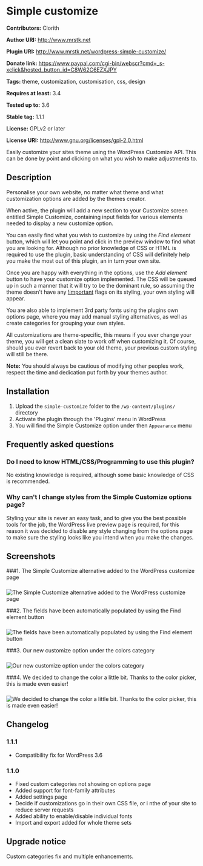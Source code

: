 # Simple customize #
**Contributors:** Clorith
  
**Author URI:** http://www.mrstk.net
  
**Plugin URI:** http://www.mrstk.net/wordpress-simple-customize/
  
**Donate link:** https://www.paypal.com/cgi-bin/webscr?cmd=_s-xclick&hosted_button_id=C8W62C6EZXJPY
  
**Tags:** theme, customization, customisation, css, design
  
**Requires at least:** 3.4
  
**Tested up to:** 3.6
  
**Stable tag:** 1.1.1
  
**License:** GPLv2 or later
  
**License URI:** http://www.gnu.org/licenses/gpl-2.0.html
  

Easily customize your sites theme using the WordPress Customize API. This can be done by point and clicking on what you wish to make adjustments to.

## Description ##

Personalise your own website, no matter what theme and what customization options are added by the themes creator.

When active, the plugin will add a new section to your Customize screen entitled Simple Customize, containing input fields for various elements needed to display a new customize option.

You can easily find what you wish to customize by using the *Find element* button, which will let you point and click in the preview window to find what you are looking for.
Although no prior knowledge of CSS or HTML is required to use the plugin, basic understanding of CSS will definitely help you make the most out of this plugin, an in turn your own site.

Once you are happy with everything in the options, use the *Add element* button to have your customize option implemented.
The CSS will be queued up in such a manner that it will try to be the dominant rule, so assuming the theme doesn't have any [!important](http://stackoverflow.com/questions/3706819/what-are-the-implications-of-using-important-in-css) flags on its styling, your own styling will appear.

You are also able to implement 3rd party fonts using the plugins own options page, where you may add manual styling alternatives, as well as create categories for grouping your own styles.

All customizations are theme-specific, this means if you ever change your theme, you will get a clean slate to work off when customizing it.
Of course, should you ever revert back to your old theme, your previous custom styling will still be there.

**Note:** You should always be cautious of modifying other peoples work, respect the time and dedication put forth by your themes author.

## Installation ##

1. Upload the `simple-customize` folder to the `/wp-content/plugins/` directory
2. Activate the plugin through the 'Plugins' menu in WordPress
3. You will find the Simple Customize option under then `Appearance` menu

## Frequently asked questions ##

### Do I need to know HTML/CSS/Programming to use this plugin? ###

No existing knowledge is required, although some basic knowledge of CSS is recommended.

### Why can't I change styles from the Simple Customize options page? ###

Styling your site is never an easy task, and to give you the best possible tools for the job, the WordPress live preview page is required, for this reason it was decided to disable any style changing from the options page to make sure the styling looks like you intend when you make the changes.

## Screenshots ##

###1. The Simple Customize alternative added to the WordPress customize page
###
![The Simple Customize alternative added to the WordPress customize page
](http://s.wordpress.org/extend/plugins/simple-customize/screenshot-1.png)

###2. The fields have been automatically populated by using the Find element button
###
![The fields have been automatically populated by using the Find element button
](http://s.wordpress.org/extend/plugins/simple-customize/screenshot-2.png)

###3. Our new customize option under the colors category
###
![Our new customize option under the colors category
](http://s.wordpress.org/extend/plugins/simple-customize/screenshot-3.png)

###4. We decided to change the color a little bit. Thanks to the color picker, this is made even easier!
###
![We decided to change the color a little bit. Thanks to the color picker, this is made even easier!
](http://s.wordpress.org/extend/plugins/simple-customize/screenshot-4.png)



## Changelog ##

### 1.1.1 ###
* Compatibility fix for WordPress 3.6

### 1.1.0 ###
* Fixed custom categories not showing on options page
* Added support for font-family attributes
* Added settings page
* Decide if customizations go in their own CSS file, or i nthe <head> of your site to reduce server requests
* Added ability to enable/disable individual fonts
* Import and export added for whole theme sets

## Upgrade notice ##

Custom categories fix and multiple enhancements.
